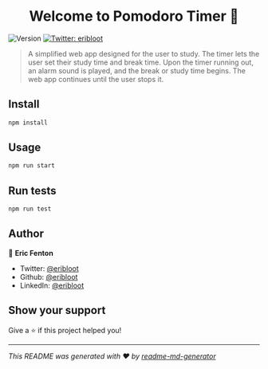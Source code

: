 <h1 align="center">Welcome to Pomodoro Timer 👋</h1>
<p>
  <img alt="Version" src="https://img.shields.io/badge/version-0.1.0-blue.svg?cacheSeconds=2592000" />
  <a href="https://twitter.com/eribloot" target="_blank">
    <img alt="Twitter: eribloot" src="https://img.shields.io/twitter/follow/eribloot.svg?style=social" />
  </a>
</p>

> A simplified web app designed for the user to study. The timer lets the user set their study time and break time. Upon the timer running out, an alarm sound is played, and the break or study time begins. The web app continues until the user stops it.

## Install

```sh
npm install
```

## Usage

```sh
npm run start
```

## Run tests

```sh
npm run test
```

## Author

👤 **Eric Fenton**

* Twitter: [@eribloot](https://twitter.com/eribloot)
* Github: [@eribloot](https://github.com/eribloot)
* LinkedIn: [@eribloot](https://linkedin.com/in/eribloot)

## Show your support

Give a ⭐️ if this project helped you!

***
_This README was generated with ❤️ by [readme-md-generator](https://github.com/kefranabg/readme-md-generator)_